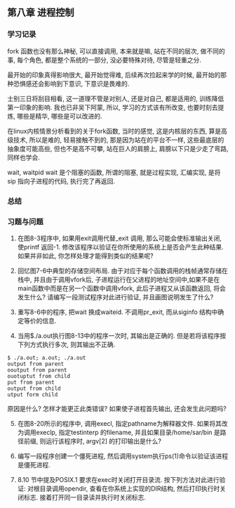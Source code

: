 
## 第八章 进程控制

### 学习记录

fork 函数也没有那么神秘, 可以直接调用, 本来就是嘛, 站在不同的层次, 做不同的事, 每个角色, 都是整个系统的一部分, 没必要特殊对待, 尽管是轻重之分.

最开始的印象真得影响很大, 最开始觉得难, 后续再次捡起来学的时候, 最开始的那种恐惧感还会影响到下意识, 下意识是畏难的.

士别三日将刮目相看, 这一道理不管是对别人, 还是对自己, 都是适用的, 训练降低第一印象的影响. 
我也已非吴下阿蒙, 所以, 学习的方式该有所改变, 也要时刻去提炼, 哪些是精华, 哪些是可以改进的. 

在linux内核情景分析看到的关于fork函数, 当时的感觉, 这是内核层的东西, 算是高级技术, 所以是难的, 轻易接触不到的, 那是因为站在的平台不一样, 这些最底层的抽象度可能高些, 但也不是高不可攀, 站在巨人的肩膀上, 肩膀以下只是少走了弯路, 同样也学会. 

wait, waitpid
	wait 是个阻塞的函数, 所谓的阻塞, 就是过程实现, 汇编实现, 是将sip 指向子进程的代码, 执行完了再返回. 


### 总结

### 习题与问题
1. 在图8-3程序中, 如果用exit调用代替_exit 调用, 那么可能会使标准输出关闭, 使printf 返回-1. 修改该程序以验证在你所使用的系统上是否会产生此种结果. 如果并非如此, 你怎样处理才能得到类似的结果呢? 

2. 回忆图7-6中典型的存储空间布局. 由于对应于每个函数调用的栈帧通常存储在栈中, 并且由于调用vfork后, 子进程运行在父进程的地址空间中,如果不是在main函数中而是在另一个函数中调用vfork, 此后子进程又从该函数返回, 将会发生什么? 请编写一段测试程序对此进行验证, 并且画图说明发生了什么? 

3. 重写8-6中的程序, 把wait 换成waiteid. 不调用pr_exit, 而从siginfo 结构中确定等价的信息. 

4. 当用$./a.out执行图8-13中的程序一次时, 其输出是正确的. 但是若将该程序按下列方式执行多次, 则其输出不正确. 
```shell
$ ./a.out; a.out; ./a.out
output from parent
ooutput from parent
ouotuptut from child
put from parent
output from child
utput form child 
```
原因是什么? 怎样才能更正此类错误? 如果使子进程首先输出, 还会发生此问题吗?

5. 在图8-20所示的程序中, 调用execl, 指定pathname为解释器文件. 如果将其改为调用execlp, 指定testinterp 的filename, 并且如果目录/home/sar/bin 是路径前缀, 则运行该程序时, argv[2] 的打印输出是什么?

6. 编写一段程序创建一个僵死进程, 然后调用system执行ps(1)命令以验证该进程是僵死进程.

7. 8.10 节中提及POSIX.1 要求在exec时关闭打开目录流. 按下列方法对此进行验证: 对根目录调用opendir, 查看在你系统上实现的DIR结构, 然后打印执行时关闭标志. 接着打开同一目录读并执行时关闭标志. 

